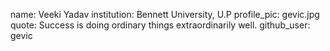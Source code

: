 name: Veeki Yadav
institution: Bennett University, U.P
profile_pic: gevic.jpg
quote: Success is doing ordinary things extraordinarily well.
github_user: gevic